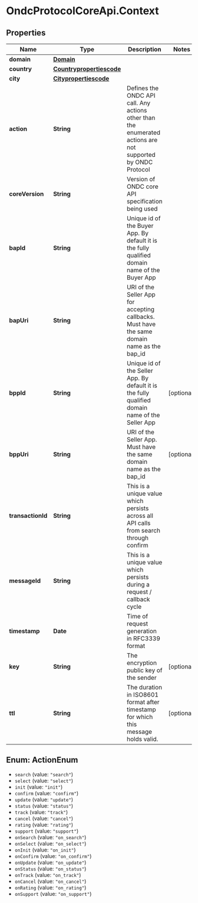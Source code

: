 # OndcProtocolCoreApi.Context

## Properties
Name | Type | Description | Notes
------------ | ------------- | ------------- | -------------
**domain** | [**Domain**](Domain.md) |  | 
**country** | [**Countrypropertiescode**](Countrypropertiescode.md) |  | 
**city** | [**Citypropertiescode**](Citypropertiescode.md) |  | 
**action** | **String** | Defines the ONDC API call. Any actions other than the enumerated actions are not supported by ONDC Protocol | 
**coreVersion** | **String** | Version of ONDC core API specification being used | 
**bapId** | **String** | Unique id of the Buyer App. By default it is the fully qualified domain name of the Buyer App | 
**bapUri** | **String** | URI of the Seller App for accepting callbacks. Must have the same domain name as the bap_id | 
**bppId** | **String** | Unique id of the Seller App. By default it is the fully qualified domain name of the Seller App | [optional] 
**bppUri** | **String** | URI of the Seller App. Must have the same domain name as the bap_id | [optional] 
**transactionId** | **String** | This is a unique value which persists across all API calls from search through confirm | 
**messageId** | **String** | This is a unique value which persists during a request / callback cycle | 
**timestamp** | **Date** | Time of request generation in RFC3339 format | 
**key** | **String** | The encryption public key of the sender | [optional] 
**ttl** | **String** | The duration in ISO8601 format after timestamp for which this message holds valid. | [optional] 

<a name="ActionEnum"></a>
## Enum: ActionEnum

* `search` (value: `"search"`)
* `select` (value: `"select"`)
* `init` (value: `"init"`)
* `confirm` (value: `"confirm"`)
* `update` (value: `"update"`)
* `status` (value: `"status"`)
* `track` (value: `"track"`)
* `cancel` (value: `"cancel"`)
* `rating` (value: `"rating"`)
* `support` (value: `"support"`)
* `onSearch` (value: `"on_search"`)
* `onSelect` (value: `"on_select"`)
* `onInit` (value: `"on_init"`)
* `onConfirm` (value: `"on_confirm"`)
* `onUpdate` (value: `"on_update"`)
* `onStatus` (value: `"on_status"`)
* `onTrack` (value: `"on_track"`)
* `onCancel` (value: `"on_cancel"`)
* `onRating` (value: `"on_rating"`)
* `onSupport` (value: `"on_support"`)

